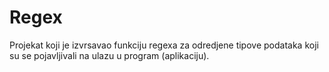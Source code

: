 # Regex
Projekat koji je izvrsavao funkciju regexa za odredjene tipove podataka koji su se pojavljivali na ulazu u program (aplikaciju).
